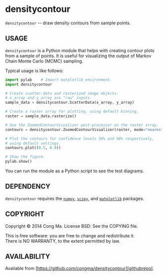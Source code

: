 # densitycontour

`densitycontour` -- draw density contours from sample points.


## USAGE

`densitycontour` is a Python module that helps with creating contour plots from
a sample of points.  It is useful for visualizing the output of Markov Chain
Monte Carlo (MCMC) sampling.

Typical usage is like follows:

```python
import pylab	# Import matplotlib environment.
import densitycontour

# Create scatter-data and rasterized image objects.
# x_array and y_array are "raw" inputs.
sample_data = densitycontour.ScatterData(x_array, y_array)

# Create a raster array for plotting, using default binning.
raster = sample_data.rasterize()

# Use the ZoomedContourVisualizer post-processor on the raster array.
contours = densitycontour.ZoomedContourVisualizer(raster, mode="nearest")

# Plot the contours for confidence levels 50% and 90% respectively,
# using default settings.
contours.plot((0.5, 0.9))

# Show the figure.
pylab.show()
```

You can run the module as a Python script to see the test diagrams.


## DEPENDENCY

`densitycontour` requires the [`numpy`][numpy], [`scipy`][scipy],
and [`matplotlib`][matplotlib] packages.


## COPYRIGHT

Copyright © 2014 Cong Ma.  License BSD: See the COPYING file.

This is free software: you are free to change and redistribute it.  
There is NO WARRANTY, to the extent permitted by law.


## AVAILABILITY

Available from [https://github.com/congma/densitycontour][githubrepo].


[githubrepo]: https://github.com/congma/densitycontour "GitHub repository page for densitycontour"
[numpy]: http://www.numpy.org/ "NumPy"
[scipy]: http://www.scipy.org/scipylib/index.html "SciPy library"
[matplotlib]: http://matplotlib.org/ "matplotlib"
